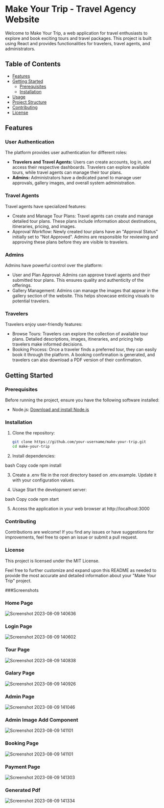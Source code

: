 # Make Your Trip - Travel Agency Website

Welcome to Make Your Trip, a web application for travel enthusiasts to explore and book exciting tours and travel packages. This project is built using React and provides functionalities for travelers, travel agents, and administrators.

## Table of Contents

- [Features](#features)
- [Getting Started](#getting-started)
  - [Prerequisites](#prerequisites)
  - [Installation](#installation)
- [Usage](#usage)
- [Project Structure](#project-structure)
- [Contributing](#contributing)
- [License](#license)

## Features

### User Authentication

The platform provides user authentication for different roles:

- **Travelers and Travel Agents:** Users can create accounts, log in, and access their respective dashboards. Travelers can explore available tours, while travel agents can manage their tour plans.
- **Admins:** Administrators have a dedicated panel to manage user approvals, gallery images, and overall system administration.

### Travel Agents

Travel agents have specialized features:

- Create and Manage Tour Plans: Travel agents can create and manage detailed tour plans. These plans include information about destinations, itineraries, pricing, and images.
- Approval Workflow: Newly created tour plans have an "Approval Status" initially set to "Not Approved". Admins are responsible for reviewing and approving these plans before they are visible to travelers.

### Admins

Admins have powerful control over the platform:

- User and Plan Approval: Admins can approve travel agents and their submitted tour plans. This ensures quality and authenticity of the offerings.
- Gallery Management: Admins can manage the images that appear in the gallery section of the website. This helps showcase enticing visuals to potential travelers.

### Travelers

Travelers enjoy user-friendly features:

- Browse Tours: Travelers can explore the collection of available tour plans. Detailed descriptions, images, itineraries, and pricing help travelers make informed decisions.
- Booking Process: Once a traveler finds a preferred tour, they can easily book it through the platform. A booking confirmation is generated, and travelers can also download a PDF version of their confirmation.

## Getting Started

### Prerequisites

Before running the project, ensure you have the following software installed:

- Node.js: [Download and install Node.js](https://nodejs.org/)

### Installation

1. Clone the repository:

   ```bash
   git clone https://github.com/your-username/make-your-trip.git
   cd make-your-trip

2. Install dependencies:

bash
Copy code
npm install

3. Create a .env file in the root directory based on .env.example. Update it with your configuration values.
  
4. Usage
Start the development server:

bash
Copy code
npm start

5. Access the application in your web browser at http://localhost:3000

### Contributing
Contributions are welcome! If you find any issues or have suggestions for improvements, feel free to open an issue or submit a pull request.

### License
This project is licensed under the MIT License.


Feel free to further customize and expand upon this README as needed to provide the most accurate and detailed information about your "Make Your Trip" project.

###Screenshots

### Home Page
![Screenshot 2023-08-09 140636](https://github.com/GeegPrerit/Kanini-Tourism/assets/127297823/cde83a20-93bc-4a4f-824d-13f136013439)

### Login Page
![Screenshot 2023-08-09 140602](https://github.com/GeegPrerit/Kanini-Tourism/assets/127297823/789c8380-932b-418a-b6a9-da17f59c5aa4)

### Tour Page
![Screenshot 2023-08-09 140838](https://github.com/GeegPrerit/Kanini-Tourism/assets/127297823/8a5b49a8-12a0-4509-be76-e25d09264460)

### Galary Page
![Screenshot 2023-08-09 140926](https://github.com/GeegPrerit/Kanini-Tourism/assets/127297823/48ab897d-e5d3-46ea-8f82-f32dbd8c0207)

### Admin Page
![Screenshot 2023-08-09 141046](https://github.com/GeegPrerit/Kanini-Tourism/assets/127297823/02e4dc51-d109-4b02-8d45-4787ee5edda9)

### Admin Image Add Component
![Screenshot 2023-08-09 141101](https://github.com/GeegPrerit/Kanini-Tourism/assets/127297823/f62a8a9d-f5c2-4c94-8d92-f42ef0bfde39)

### Booking Page
![Screenshot 2023-08-09 141101](https://github.com/GeegPrerit/Kanini-Tourism/assets/127297823/f62a8a9d-f5c2-4c94-8d92-f42ef0bfde39)

### Payment Page
![Screenshot 2023-08-09 141303](https://github.com/GeegPrerit/Kanini-Tourism/assets/127297823/88d19d04-246c-4c7b-8824-c2cc3a411008)

### Generated Pdf
![Screenshot 2023-08-09 141334](https://github.com/GeegPrerit/Kanini-Tourism/assets/127297823/b48f3609-62e2-4d2b-be49-d671b5a27d16)







